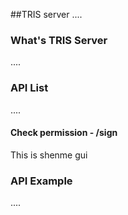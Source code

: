 ##TRIS server
....
### What's TRIS Server
....
### API List
....
#### Check permission - /sign
This is shenme gui
### API Example
....
